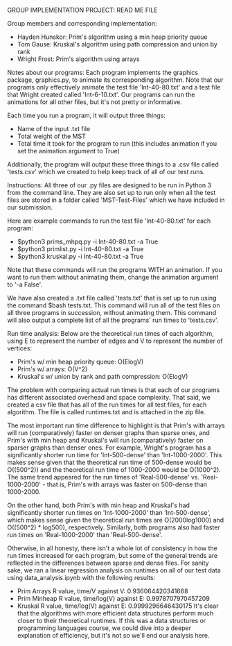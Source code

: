GROUP IMPLEMENTATION PROJECT: READ ME FILE

Group members and corresponding implementation:
  - Hayden Hunskor: Prim's algorithm using a min heap priority queue
  - Tom Gause: Kruskal's algorithm using path compression and union by rank
  - Wright Frost: Prim's algorithm using arrays

Notes about our programs:
Each program implements the graphics package, graphics.py, to animate its
corresponding algorithm. Note that our programs only effectively animate the
test file 'Int-40-80.txt' and a test file that Wright created called
'Int-6-10.txt'. Our programs can run the animations for all other files, 
but it's not pretty or informative.

Each time you run a program, it will output three things:
  - Name of the input .txt file
  - Total weight of the MST
  - Total time it took for the program to run (this includes animation if you
    set the animation argument to True)

Additionally, the program will output these three things to a .csv file called
'tests.csv' which we created to help keep track of all of our test runs.

Instructions:
All three of our .py files are designed to be run in Python 3 from the command
line. They are also set up to run only when all the test files are stored in a
folder called 'MST-Test-Files' which we have included in our submission.

Here are example commands to run the test file 'Int-40-80.txt' for each program:
  - $python3 prims_mhpq.py -i Int-40-80.txt -a True
  - $python3 primlist.py -i Int-40-80.txt -a True
  - $python3 kruskal.py -i Int-40-80.txt -a True

Note that these commands will run the programs WITH an animation. If you want
to run them without animating them, change the animation argument to '-a False'.

We have also created a .txt file called 'tests.txt' that is set up to run using
the command $bash tests.txt. This command will run all of the test files on
all three programs in succession, without animating them. This command will also
output a complete list of all the programs' run times to 'tests.csv'.

Run time analysis:
Below are the theoretical run times of each algorithm, using E to represent the
number of edges and V to represent the number of vertices:
  - Prim's w/ min heap priority queue: O(ElogV)
  - Prim's w/ arrays: O(V^2)
  - Kruskal's w/ union by rank and path compression: O(ElogV)

The problem with comparing actual run times is that each of our programs has
different associated overhead and space complexity. That said, we created a csv
file that has all of the run times for all test files, for each algorithm. The
file is called runtimes.txt and is attached in the zip file.

The most important run time difference to highlight is that Prim's with arrays
will run (comparatively) faster on denser graphs than sparse ones, and Prim's
with min heap and Kruskal's will run (comparatively) faster on sparser graphs
than denser ones. For example, Wright's program has a significantly shorter run
time for 'Int-500-dense' than 'Int-1000-2000'. This makes sense given that the
theoretical run time of 500-dense would be O((500^2)) and
the theoretical run time of 1000-2000 would be O(1000^2).
The same trend appeared for the run times of 'Real-500-dense' vs.
'Real-1000-2000' - that is, Prim's with arrays was faster on 500-dense than
1000-2000.

On the other hand, both Prim's with min heap and Kruskal's had significantly
shorter run times on 'Int-1000-2000' than 'Int-500-dense', which makes sense
given the theoretical run times are O(2000log1000) and O((500^2) * log500),
respectively. Similarly, both programs also had faster run times on
'Real-1000-2000' than 'Real-500-dense'.

Otherwise, in all honesty, there isn't a whole lot of consistency in how the
run times increased for each program, but some of the general trends are
reflected in the differences between sparse and dense files. For sanity sake,
we ran a linear regression analysis on runtimes on all of our test data using
data_analysis.ipynb with the following results:
  - Prim Arrays R value, time/V against V:  0.936064420341668
  - Prim Minheap R value, time/log(V) against E:  0.9978707970457209
  - Kruskal R value, time/log(V) against E:  0.9999296646430175
It's clear that the algorithms with more efficient data structures perform much
closer to their theoretical runtimes. If this was a data structures or 
programming languages course, we could dive into a deeper explanation of 
efficiency, but it's not so we'll end our analysis here.

